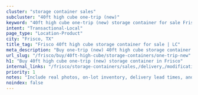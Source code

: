 ```yaml
---
cluster: "storage container sales"
subcluster: "40ft high cube one-trip (new)"
keyword: "40ft high cube one-trip (new) storage container for sale Frisco, TX"
intent: "Transactional-Local"
page_type: "Location-Product"
city: "Frisco, TX"
title_tag: "Frisco 40ft high cube storage container for sale | LC"
meta_description: "Buy one-trip (new) 40ft high cube storage container sale with local delivery in Frisco, TX. LC Container — local Since 2003. Request a fast quote today."
url_slug: "/frisco/buy/40ft-high-cube/storage-containers/one-trip-new"
h1: "Buy 40ft high cube one-trip (new) storage container in Frisco"
internal_links: "/frisco/storage-containers/sales,/delivery,/modifications"
priority: 1
notes: "Include real photos, on-lot inventory, delivery lead times, and financing info."
noindex: false
---
```


<!-- TODO: Add unique city/inventory copy, images, and internal links here. -->
